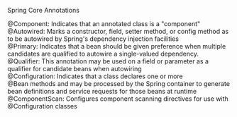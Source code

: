Spring Core Annotations

@Component: Indicates that an annotated class is a "component"<br />
@Autowired: Marks a constructor, field, setter method, or config method as to be autowired by Spring's dependency injection facilities<br />
@Primary: Indicates that a bean should be given preference when multiple candidates are qualified to autowire a single-valued dependency.<br />
@Qualifier: This annotation may be used on a field or parameter as a qualifier for candidate beans when autowiring<br />
@Configuration: Indicates that a class declares one or more <br />
@Bean methods and may be processed by the Spring container to generate bean definitions and service requests for those beans at runtime<br />
@ComponentScan: Configures component scanning directives for use with @Configuration classes

